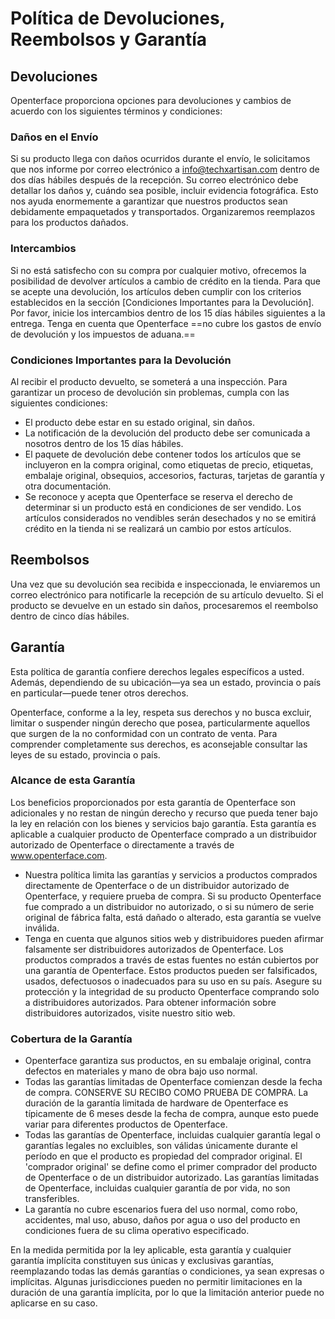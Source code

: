 # Política de Devoluciones, Reembolsos y Garantía

## Devoluciones

Openterface proporciona opciones para devoluciones y cambios de acuerdo con los siguientes términos y condiciones:

### Daños en el Envío

Si su producto llega con daños ocurridos durante el envío, le solicitamos que nos informe por correo electrónico a [info@techxartisan.com](mailto:info@techxartisan.com) dentro de dos días hábiles después de la recepción. Su correo electrónico debe detallar los daños y, cuándo sea posible, incluir evidencia fotográfica. Esto nos ayuda enormemente a garantizar que nuestros productos sean debidamente empaquetados y transportados. Organizaremos reemplazos para los productos dañados.

### Intercambios

Si no está satisfecho con su compra por cualquier motivo, ofrecemos la posibilidad de devolver artículos a cambio de crédito en la tienda. Para que se acepte una devolución, los artículos deben cumplir con los criterios establecidos en la sección [Condiciones Importantes para la Devolución]. Por favor, inicie los intercambios dentro de los 15 días hábiles siguientes a la entrega. Tenga en cuenta que Openterface ==no cubre los gastos de envío de devolución y los impuestos de aduana.==

### Condiciones Importantes para la Devolución

Al recibir el producto devuelto, se someterá a una inspección. Para garantizar un proceso de devolución sin problemas, cumpla con las siguientes condiciones:

- El producto debe estar en su estado original, sin daños.
- La notificación de la devolución del producto debe ser comunicada a nosotros dentro de los 15 días hábiles.
- El paquete de devolución debe contener todos los artículos que se incluyeron en la compra original, como etiquetas de precio, etiquetas, embalaje original, obsequios, accesorios, facturas, tarjetas de garantía y otra documentación.
- Se reconoce y acepta que Openterface se reserva el derecho de determinar si un producto está en condiciones de ser vendido. Los artículos considerados no vendibles serán desechados y no se emitirá crédito en la tienda ni se realizará un cambio por estos artículos.

## Reembolsos

Una vez que su devolución sea recibida e inspeccionada, le enviaremos un correo electrónico para notificarle la recepción de su artículo devuelto. Si el producto se devuelve en un estado sin daños, procesaremos el reembolso dentro de cinco días hábiles.

## Garantía

Esta política de garantía confiere derechos legales específicos a usted. Además, dependiendo de su ubicación—ya sea un estado, provincia o país en particular—puede tener otros derechos.

Openterface, conforme a la ley, respeta sus derechos y no busca excluir, limitar o suspender ningún derecho que posea, particularmente aquellos que surgen de la no conformidad con un contrato de venta. Para comprender completamente sus derechos, es aconsejable consultar las leyes de su estado, provincia o país.

### Alcance de esta Garantía

Los beneficios proporcionados por esta garantía de Openterface son adicionales y no restan de ningún derecho y recurso que pueda tener bajo la ley en relación con los bienes y servicios bajo garantía. Esta garantía es aplicable a cualquier producto de Openterface comprado a un distribuidor autorizado de Openterface o directamente a través de www.openterface.com.

- Nuestra política limita las garantías y servicios a productos comprados directamente de Openterface o de un distribuidor autorizado de Openterface, y requiere prueba de compra. Si su producto Openterface fue comprado a un distribuidor no autorizado, o si su número de serie original de fábrica falta, está dañado o alterado, esta garantía se vuelve inválida.
- Tenga en cuenta que algunos sitios web y distribuidores pueden afirmar falsamente ser distribuidores autorizados de Openterface. Los productos comprados a través de estas fuentes no están cubiertos por una garantía de Openterface. Estos productos pueden ser falsificados, usados, defectuosos o inadecuados para su uso en su país. Asegure su protección y la integridad de su producto Openterface comprando solo a distribuidores autorizados. Para obtener información sobre distribuidores autorizados, visite nuestro sitio web.

### Cobertura de la Garantía

- Openterface garantiza sus productos, en su embalaje original, contra defectos en materiales y mano de obra bajo uso normal.
- Todas las garantías limitadas de Openterface comienzan desde la fecha de compra. CONSERVE SU RECIBO COMO PRUEBA DE COMPRA. La duración de la garantía limitada de hardware de Openterface es típicamente de 6 meses desde la fecha de compra, aunque esto puede variar para diferentes productos de Openterface.
- Todas las garantías de Openterface, incluidas cualquier garantía legal o garantías legales no excluibles, son válidas únicamente durante el período en que el producto es propiedad del comprador original. El 'comprador original' se define como el primer comprador del producto de Openterface o de un distribuidor autorizado. Las garantías limitadas de Openterface, incluidas cualquier garantía de por vida, no son transferibles.
- La garantía no cubre escenarios fuera del uso normal, como robo, accidentes, mal uso, abuso, daños por agua o uso del producto en condiciones fuera de su clima operativo especificado.

En la medida permitida por la ley aplicable, esta garantía y cualquier garantía implícita constituyen sus únicas y exclusivas garantías, reemplazando todas las demás garantías o condiciones, ya sean expresas o implícitas. Algunas jurisdicciones pueden no permitir limitaciones en la duración de una garantía implícita, por lo que la limitación anterior puede no aplicarse en su caso.
